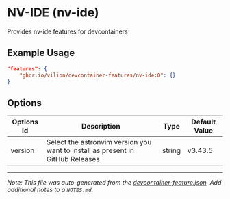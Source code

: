 
# NV-IDE (nv-ide)

Provides nv-ide features for devcontainers

## Example Usage

```json
"features": {
    "ghcr.io/vilion/devcontainer-features/nv-ide:0": {}
}
```

## Options

| Options Id | Description | Type | Default Value |
|-----|-----|-----|-----|
| version | Select the astronvim version you want to install as present in GitHub Releases | string | v3.43.5 |



---

_Note: This file was auto-generated from the [devcontainer-feature.json](https://github.com/vilion/devcontainer-features/blob/main/src/nv-ide/devcontainer-feature.json).  Add additional notes to a `NOTES.md`._
